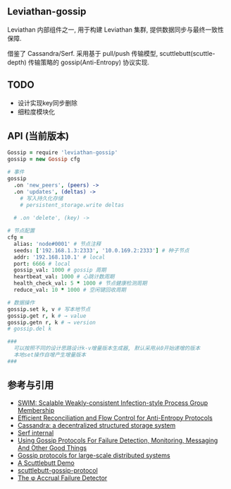 Leviathan-gossip
---

Leviathan 内部组件之一, 用于构建 Leviathan 集群, 提供数据同步与最终一致性保障.

借鉴了 Cassandra/Serf. 采用基于 pull/push 传输模型, scuttlebutt(scuttle-depth) 传输策略的 gossip(Anti-Entropy) 协议实现.

## TODO

+ 设计实现key同步删除
+ 细粒度模块化

## API (当前版本)

```coffee
Gossip = require 'leviathan-gossip'
gossip = new Gossip cfg

# 事件
gossip
  .on 'new_peers', (peers) ->
  .on 'updates', (deltas) ->
    # 写入持久化存储
    # persistent_storage.write deltas
  
  # .on 'delete', (key) ->

# 节点配置
cfg =
  alias: 'node#0001' # 节点注释
  seeds: ['192.168.1.3:2333', '10.0.169.2:2333'] # 种子节点
  addr: '192.168.110.1' # local
  port: 6666 # local
  gossip_val: 1000 # gossip 周期
  heartbeat_val: 1000 # 心跳计数周期
  health_check_val: 5 * 1000 # 节点健康检测周期
  reduce_val: 10 * 1000 # 空闲键回收周期

# 数据操作
gossip.set k, v # 写本地节点
gossip.get r, k # → value
gossip.getn r, k # → version
# gossip.del k

###
  可以按照不同的设计思路设计k-v增量版本生成器, 默认采用从0开始递增的版本
  本地set操作自增产生增量版本
###
```

## 参考与引用

+ [SWIM: Scalable Weakly-consistent Infection-style Process Group Membership](https://www.cs.cornell.edu/~asdas/research/dsn02-swim.pdf)
+ [Efficient Reconciliation and Flow Control for Anti-Entropy Protocols](http://www.cs.cornell.edu/home/rvr/papers/flowgossip.pdf)
+ [Cassandra: a decentralized structured storage system](http://www.cl.cam.ac.uk/~ey204/teaching/ACS/R212_2014_2015/papers/lakshman_ladis_2009.pdf)
+ [Serf internal](https://www.serfdom.io/docs/internals/gossip.html)
+ [Using Gossip Protocols For Failure Detection, Monitoring, Messaging And Other Good Things](http://highscalability.com/blog/2011/11/14/using-gossip-protocols-for-failure-detection-monitoring-mess.html)
+ [Gossip protocols for
large-scale distributed systems](http://sbrc2010.inf.ufrgs.br/resources/presentations/tutorial/tutorial-montresor.pdf)
+ [A Scuttlebutt Demo](http://awinterman.github.io/simple-scuttle/)
+ [scuttlebutt-gossip-protocol](https://distributedalgorithm.wordpress.com/2014/05/15/scuttlebutt-gossip-protocol/)
+ [The φ Accrual Failure Detector](http://www.jaist.ac.jp/~defago/files/pdf/IS_RR_2004_010.pdf)
